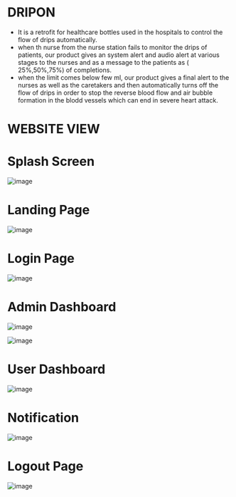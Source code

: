 # DRIPON

- It is  a retrofit for healthcare bottles used in the hospitals to control the flow of drips automatically.
- when th nurse from the nurse station fails to monitor the drips of patients, our product gives an system alert and audio alert at various stages to the nurses and as a message to the patients as ( 25%,50%,75%) of completions. 
- when the limit comes below few ml, our product gives a final alert to the nurses as well as the caretakers and then automatically turns off the flow of drips in order to stop the reverse blood flow and air bubble formation in the blodd vessels which can end in severe heart attack.

# WEBSITE VIEW

# Splash Screen

![image](https://user-images.githubusercontent.com/43011442/115235763-2bcc9380-a138-11eb-890e-69a7669f4141.png)

# Landing Page

![image](https://user-images.githubusercontent.com/43011442/115235806-3ab34600-a138-11eb-877e-b1f4c48b5466.png)

# Login Page

![image](https://user-images.githubusercontent.com/43011442/115235925-5b7b9b80-a138-11eb-9e7f-9bfa72b4cbc4.png)

# Admin Dashboard 

![image](https://user-images.githubusercontent.com/43011442/115236059-89f97680-a138-11eb-9440-1d24d763d204.png)

![image](https://user-images.githubusercontent.com/43011442/115236085-9251b180-a138-11eb-842a-15f73effae69.png)

# User Dashboard

![image](https://user-images.githubusercontent.com/43011442/115236277-cf1da880-a138-11eb-9c2e-c43c4eabb6f4.png)

# Notification

![image](https://user-images.githubusercontent.com/43011442/115236313-dba20100-a138-11eb-9a13-2516e00f888c.png)

# Logout Page

![image](https://user-images.githubusercontent.com/43011442/115236401-f6747580-a138-11eb-9779-898145e2f3f1.png)
